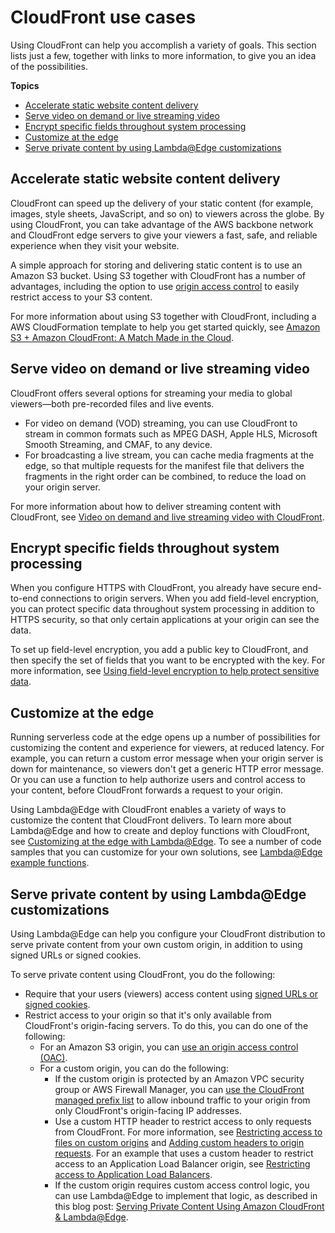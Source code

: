 # CloudFront use cases<a name="IntroductionUseCases"></a>

Using CloudFront can help you accomplish a variety of goals\. This section lists just a few, together with links to more information, to give you an idea of the possibilities\.

**Topics**
+ [Accelerate static website content delivery](#IntroductionUseCasesStaticWebsite)
+ [Serve video on demand or live streaming video](#IntroductionUseCasesStreaming)
+ [Encrypt specific fields throughout system processing](#IntroductionUseCasesFieldLevelEncryption)
+ [Customize at the edge](#IntroductionUseCasesProgrammableCDN)
+ [Serve private content by using Lambda@Edge customizations](#IntroductionUseCasesPrivateContentAtTheEdge)

## Accelerate static website content delivery<a name="IntroductionUseCasesStaticWebsite"></a>

CloudFront can speed up the delivery of your static content \(for example, images, style sheets, JavaScript, and so on\) to viewers across the globe\. By using CloudFront, you can take advantage of the AWS backbone network and CloudFront edge servers to give your viewers a fast, safe, and reliable experience when they visit your website\.

A simple approach for storing and delivering static content is to use an Amazon S3 bucket\. Using S3 together with CloudFront has a number of advantages, including the option to use [origin access control](private-content-restricting-access-to-s3.md) to easily restrict access to your S3 content\.

For more information about using S3 together with CloudFront, including a AWS CloudFormation template to help you get started quickly, see [ Amazon S3 \+ Amazon CloudFront: A Match Made in the Cloud](https://aws.amazon.com/blogs/networking-and-content-delivery/amazon-s3-amazon-cloudfront-a-match-made-in-the-cloud/)\.

## Serve video on demand or live streaming video<a name="IntroductionUseCasesStreaming"></a>

CloudFront offers several options for streaming your media to global viewers—both pre\-recorded files and live events\.
+ For video on demand \(VOD\) streaming, you can use CloudFront to stream in common formats such as MPEG DASH, Apple HLS, Microsoft Smooth Streaming, and CMAF, to any device\.
+ For broadcasting a live stream, you can cache media fragments at the edge, so that multiple requests for the manifest file that delivers the fragments in the right order can be combined, to reduce the load on your origin server\.

For more information about how to deliver streaming content with CloudFront, see [Video on demand and live streaming video with CloudFront](on-demand-streaming-video.md)\.

## Encrypt specific fields throughout system processing<a name="IntroductionUseCasesFieldLevelEncryption"></a>

When you configure HTTPS with CloudFront, you already have secure end\-to\-end connections to origin servers\. When you add field\-level encryption, you can protect specific data throughout system processing in addition to HTTPS security, so that only certain applications at your origin can see the data\.

To set up field\-level encryption, you add a public key to CloudFront, and then specify the set of fields that you want to be encrypted with the key\. For more information, see [Using field\-level encryption to help protect sensitive data](field-level-encryption.md)\.

## Customize at the edge<a name="IntroductionUseCasesProgrammableCDN"></a>

Running serverless code at the edge opens up a number of possibilities for customizing the content and experience for viewers, at reduced latency\. For example, you can return a custom error message when your origin server is down for maintenance, so viewers don't get a generic HTTP error message\. Or you can use a function to help authorize users and control access to your content, before CloudFront forwards a request to your origin\.

Using Lambda@Edge with CloudFront enables a variety of ways to customize the content that CloudFront delivers\. To learn more about Lambda@Edge and how to create and deploy functions with CloudFront, see [Customizing at the edge with Lambda@Edge](lambda-at-the-edge.md)\. To see a number of code samples that you can customize for your own solutions, see [Lambda@Edge example functions](lambda-examples.md)\.

## Serve private content by using Lambda@Edge customizations<a name="IntroductionUseCasesPrivateContentAtTheEdge"></a>

Using Lambda@Edge can help you configure your CloudFront distribution to serve private content from your own custom origin, in addition to using signed URLs or signed cookies\.

To serve private content using CloudFront, you do the following:
+ Require that your users \(viewers\) access content using [signed URLs or signed cookies](PrivateContent.md)\.
+ Restrict access to your origin so that it's only available from CloudFront's origin\-facing servers\. To do this, you can do one of the following:
  + For an Amazon S3 origin, you can [use an origin access control \(OAC\)](private-content-restricting-access-to-s3.md)\.
  + For a custom origin, you can do the following:
    + If the custom origin is protected by an Amazon VPC security group or AWS Firewall Manager, you can [use the CloudFront managed prefix list](LocationsOfEdgeServers.md#managed-prefix-list) to allow inbound traffic to your origin from only CloudFront's origin\-facing IP addresses\.
    + Use a custom HTTP header to restrict access to only requests from CloudFront\. For more information, see [ Restricting access to files on custom origins](private-content-overview.md#forward-custom-headers-restrict-access) and [Adding custom headers to origin requests](add-origin-custom-headers.md)\. For an example that uses a custom header to restrict access to an Application Load Balancer origin, see [Restricting access to Application Load Balancers](restrict-access-to-load-balancer.md)\.
    + If the custom origin requires custom access control logic, you can use Lambda@Edge to implement that logic, as described in this blog post: [Serving Private Content Using Amazon CloudFront & Lambda@Edge](https://aws.amazon.com/blogs/networking-and-content-delivery/serving-private-content-using-amazon-cloudfront-aws-lambdaedge/)\.